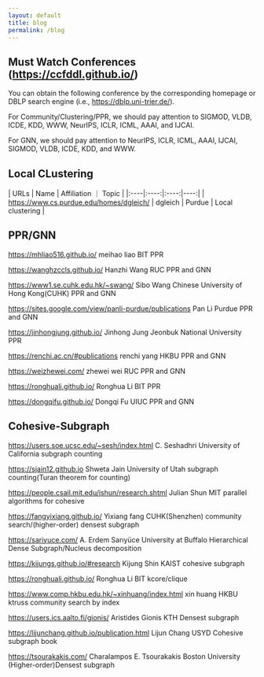 ```yaml
---
layout: default
title: blog
permalink: /blog
---
```



##  Must Watch Conferences (https://ccfddl.github.io/)
You can obtain the following conference by the corresponding homepage or DBLP search engine (i.e., https://dblp.uni-trier.de/). <br>

For Community/Clustering/PPR, we should pay attention to SIGMOD, VLDB, ICDE, KDD, WWW, NeurIPS, ICLR, ICML, AAAI, and IJCAI. <br>

For GNN, we should pay attention to NeurIPS, ICLR, ICML, AAAI, IJCAI, SIGMOD, VLDB, ICDE, KDD, and WWW.  <br>



## Local CLustering

| URLs | Name | Affiliation ｜ Topic |
|:----|:----:|:----:|----:| 
| https://www.cs.purdue.edu/homes/dgleich/ | dgleich | Purdue | Local clustering |






## PPR/GNN
https://mhliao516.github.io/                  meihao liao             BIT   PPR <br>

https://wanghzccls.github.io/                 Hanzhi Wang        RUC   PPR and GNN <br>

https://www1.se.cuhk.edu.hk/~swang/            Sibo Wang         Chinese University of Hong Kong(CUHK)     PPR and GNN <br>

https://sites.google.com/view/panli-purdue/publications     Pan Li    Purdue              PPR and GNN <br>

https://jinhongjung.github.io/    Jinhong Jung   Jeonbuk National University    PPR <br>

https://renchi.ac.cn/#publications    renchi yang HKBU   PPR and GNN  <br>

https://weizhewei.com/     zhewei wei  RUC PPR and GNN  <br>

https://ronghuali.github.io/   Ronghua Li BIT PPR  <br>

https://dongqifu.github.io/ Dongqi Fu UIUC PPR and GNN   <br>



## Cohesive-Subgraph


https://users.soe.ucsc.edu/~sesh/index.html   C. Seshadhri  University of California  subgraph counting  <br>

https://sjain12.github.io                      Shweta Jain   University of Utah      subgraph counting(Turan theorem for counting)  <br>

https://people.csail.mit.edu/jshun/research.shtml    Julian Shun    MIT    parallel algorithms for cohesive  <br>

https://fangyixiang.github.io/                Yixiang fang    CUHK(Shenzhen)      community search/(higher-order) densest  subgraph  <br>

https://sariyuce.com/                        A. Erdem Sarıyüce   University at Buffalo          Hierarchical Dense Subgraph/Nucleus decomposition  <br>

https://kijungs.github.io/#research      Kijung Shin    KAIST   cohesive subgraph  <br>

https://ronghuali.github.io/   Ronghua Li BIT kcore/clique  <br>

https://www.comp.hkbu.edu.hk/~xinhuang/index.html xin huang HKBU ktruss community search by index  <br>

https://users.ics.aalto.fi/gionis/   Aristides Gionis  KTH Densest subgraph  <br>

https://lijunchang.github.io/publication.html Lijun Chang USYD Cohesive subgraph book  <br>

https://tsourakakis.com/   Charalampos E. Tsourakakis   Boston University (Higher-order)Densest subgraph <br>
